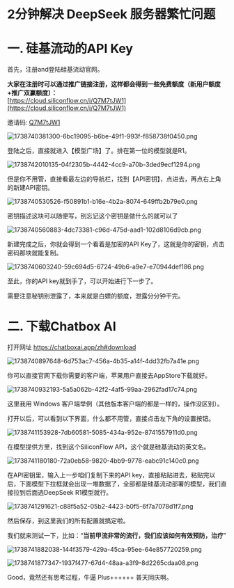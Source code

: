 # 2分钟解决 DeepSeek 服务器繁忙问题

# 一. 硅基流动的API Key

<font style="color:rgba(0, 0, 0, 0.9);">首先，注册and登陆硅基流动官网。</font>

**<font style="color:rgba(0, 0, 0, 0.9);">大家在注册时可以通过推广链接注册，这样都会得到一些免费额度（新用户额度+推广双赢额度）：</font>**<font style="color:rgba(0, 0, 0, 0.9);">  
</font>[https://cloud.siliconflow.cn/i/Q7M7tJW1](https://cloud.siliconflow.cn/i/Q7M7tJW1)

邀请码: [Q7M7tJW1](https://cloud.siliconflow.cn/i/Q7M7tJW1)

![1738740381300-6bc19095-b6be-49f1-993f-f858738f0450.png](./img/09GV11qRjPED-JZ-/1738740381300-6bc19095-b6be-49f1-993f-f858738f0450-435273.png)

<font style="color:rgba(0, 0, 0, 0.9);">登陆之后，直接就进入【模型广场】了。排在第一位的模型就是R1。</font>

![1738742010135-04f2305b-4442-4cc9-a70b-3ded9ecf1294.png](./img/09GV11qRjPED-JZ-/1738742010135-04f2305b-4442-4cc9-a70b-3ded9ecf1294-454869.png)

<font style="color:rgba(0, 0, 0, 0.9);">但是你不用管，直接看最左边的导航栏，找到【API密钥】，点进去，再点右上角的新建API密钥。</font>

![1738740530526-f50891b1-b16e-4b2a-8074-649ffb2b79e0.png](./img/09GV11qRjPED-JZ-/1738740530526-f50891b1-b16e-4b2a-8074-649ffb2b79e0-595943.png)

<font style="color:rgba(0, 0, 0, 0.9);">密钥描述这块可以随便写，别忘记这个密钥是做什么的就可以了</font>

![1738740560883-4dc73381-c96d-475d-aad1-102d8106d9cb.png](./img/09GV11qRjPED-JZ-/1738740560883-4dc73381-c96d-475d-aad1-102d8106d9cb-053709.png)

<font style="color:rgba(0, 0, 0, 0.9);">新建完成之后，你就会得到一个看着是加密的API Key了，这就是你的密钥，点击密码那块就能复制。</font>

![1738740603240-59c694d5-6724-49b6-a9e7-e70944def186.png](./img/09GV11qRjPED-JZ-/1738740603240-59c694d5-6724-49b6-a9e7-e70944def186-800540.png)

<font style="color:rgba(0, 0, 0, 0.9);">至此，你的API key就到手了，可以开始进行下一步了。</font>

<font style="color:rgba(0, 0, 0, 0.9);">需要注意秘钥别泄露了，本来就是白嫖的额度，泄露分分钟干完。</font>

# 二. 下载Chatbox AI

<font style="color:rgba(0, 0, 0, 0.9);">打开网址  https://chatboxai.app/zh#download</font>

![1738740897648-6d753ac7-456a-4b35-a14f-4dd32fb7a41e.png](./img/09GV11qRjPED-JZ-/1738740897648-6d753ac7-456a-4b35-a14f-4dd32fb7a41e-311880.png)

<font style="color:rgba(0, 0, 0, 0.9);">你可以直接官网下载你需要的客户端，苹果用户直接去AppStore下载就好。</font>

![1738740932193-5a5a062b-42f2-4af5-99aa-2962fad17c74.png](./img/09GV11qRjPED-JZ-/1738740932193-5a5a062b-42f2-4af5-99aa-2962fad17c74-940372.png)

<font style="color:rgba(0, 0, 0, 0.9);">这里我用 Windows 客户端举例（其他版本客户端的都是一样的，操作没区别）。</font>

<font style="color:rgba(0, 0, 0, 0.9);">打开以后，可以看到以下界面，什么都不用管，直接点击左下角的设置按钮。</font>

![1738741153928-7db60581-5085-434a-952e-8741557911d0.png](./img/09GV11qRjPED-JZ-/1738741153928-7db60581-5085-434a-952e-8741557911d0-859995.png)

<font style="color:rgba(0, 0, 0, 0.9);">在模型提供方里，找到这个SiliconFlow API，这个就是硅基流动的英文名。</font>

![1738741180180-72a0eb58-9820-4bb9-9778-eabc91c140c0.png](./img/09GV11qRjPED-JZ-/1738741180180-72a0eb58-9820-4bb9-9778-eabc91c140c0-751674.png)

<font style="color:rgba(0, 0, 0, 0.9);">在API密钥里，输入上一步咱们复制下来的API key，直接粘贴进去，粘贴完以后，下面模型下拉框就会出现一堆数据了，全部都是硅基流动部署的模型，我们直接拉到后面选DeepSeek R1模型就行。</font>

![1738741291621-c88f5a52-05b2-4423-b0f5-6f7a7078d1f7.png](./img/09GV11qRjPED-JZ-/1738741291621-c88f5a52-05b2-4423-b0f5-6f7a7078d1f7-522366.png)

<font style="color:rgba(0, 0, 0, 0.9);">然后保存，到这里我们的所有配置就搞定啦。</font>

<font style="color:rgba(0, 0, 0, 0.9);">我们就来测试一下，比如：“</font>**<font style="color:rgba(0, 0, 0, 0.87);">当前甲流非常的流行，我们应该如何有效预防，治疗</font>**<font style="color:rgba(0, 0, 0, 0.9);">”</font>

![1738741882038-144f3579-429a-45ca-95ee-64e857720259.png](./img/09GV11qRjPED-JZ-/1738741882038-144f3579-429a-45ca-95ee-64e857720259-897272.png)

![1738741877347-1937f477-67d4-48aa-a3f9-8d2265cdaa08.png](./img/09GV11qRjPED-JZ-/1738741877347-1937f477-67d4-48aa-a3f9-8d2265cdaa08-311584.png)

<font style="color:rgba(0, 0, 0, 0.9);">Good，竟然还有思考过程，牛逼 Plus++++++ 普天同庆啊。</font>
